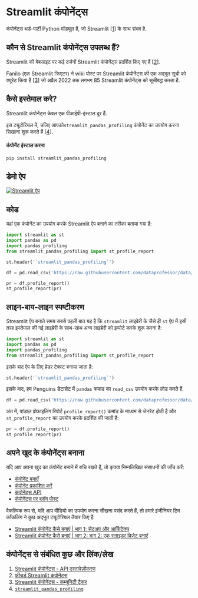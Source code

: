 # Streamlit कंपोनेंट्स

कंपोनेंट्स थर्ड-पार्टी Python मॉड्यूल हैं, जो Streamlit [[1](https://docs.streamlit.io/library/components)] के साथ संभव है.

## कौन से Streamlit कंपोनेंट्स उपलब्ध हैं?

Streamlit की वेबसाइट पर कई दर्जनों Streamlit कंपोनेंट्स प्रदर्शित किए गए हैं [[2](https://streamlit.io/components)].

Fanilo (एक Streamlit क्रिएटर) ने wiki पोस्ट पर Streamlit कंपोनेंट्स की एक अद्भुत सूची को क्यूरेट किया है [[3](https://discuss.streamlit.io/t/streamlit-components-community-tracker/4634)] जो अप्रैल 2022 तक लगभग 85 Streamlit कंपोनेंट्स को सूचीबद्ध करता है.


## कैसे इस्तेमाल करे?

Streamlit कंपोनेंट्स केवल एक पीआईपी-इंस्टाल दूर हैं.

इस ट्यूटोरियल में, चलिए आपको`streamlit_pandas_profiling` कंपोनेंट का उपयोग करना सिखाना शुरू करते हैं [[4](https://share.streamlit.io/okld/streamlit-gallery/main?p=pandas-profiling)].

#### कंपोनेंट इंस्टाल करना

```bash
pip install streamlit_pandas_profiling
```

## डेमो ऐप

[![Streamlit ऐप](https://static.streamlit.io/badges/streamlit_badge_black_white.svg)](https://share.streamlit.io/dataprofessor/streamlit-components/)

## कोड

यहां एक कंपोनेंट का उपयोग करके Streamlit ऐप बनाने का तरीका बताया गया है:

```python
import streamlit as st
import pandas as pd
import pandas_profiling
from streamlit_pandas_profiling import st_profile_report

st.header('`streamlit_pandas_profiling`')

df = pd.read_csv('https://raw.githubusercontent.com/dataprofessor/data/master/penguins_cleaned.csv')

pr = df.profile_report()
st_profile_report(pr)
```

## लाइन-बाय-लाइन स्पष्टीकरण

Streamlit ऐप बनाते समय सबसे पहली बात यह है कि `streamlit` लाइब्रेरी के जैसे ही `st` ऐप में इसी तरह इस्तेमाल की गई लाइब्रेरी के साथ-साथ अन्य लाइब्रेरी को इम्पोर्ट करके शुरू करना है:

```python
import streamlit as st
import pandas as pd
import pandas_profiling
from streamlit_pandas_profiling import st_profile_report
```

इसके बाद ऐप के लिए हेडर टेक्स्ट बनाया जाता है:

```python
st.header('`streamlit_pandas_profiling`')
```

इसके बाद, हम Penguins डेटासेट में `pandas` कमांड का `read_csv` उपयोग करके लोड करते हैं.

```python
df = pd.read_csv('https://raw.githubusercontent.com/dataprofessor/data/master/penguins_cleaned.csv')
```

अंत में, पांडाज़ प्रोफाइलिंग रिपोर्ट `profile_report()` कमांड के माध्यम से जेनरेट होती है और `st_profile_report` का उपयोग करके प्रदर्शित की जाती है:

```python
pr = df.profile_report()
st_profile_report(pr)
```

## अपने खुद के कंपोनेंट्स बनाना

यदि आप अपना खुद का कंपोनेंट बनाने में रुचि रखते हैं, तो कृपया निम्नलिखित संसाधनों की जाँच करें:

- [कंपोनेंट बनाएँ](https://docs.streamlit.io/library/components/create)
- [कंपोनेंट प्रकाशित करें](https://docs.streamlit.io/library/components/publish)
- [कंपोनेंट्स API](https://docs.streamlit.io/library/components/components-api)
- [कंपोनेंट्स पर ब्लॉग पोस्ट](https://blog.streamlit.io/introducing-streamlit-components/)

वैकल्पिक रूप से, यदि आप वीडियो का उपयोग करना सीखना पसंद करते हैं, तो हमारे इंजीनियर टिम कॉंकलिंग ने कुछ अद्भुत ट्यूटोरियल तैयार किए हैं:

- [Streamlit कंपोनेंट कैसे बनाएं | भाग 1: सेटअप और आर्किटेक्च](https://youtu.be/BuD3gILJW-Q)
- [Streamlit कंपोनेंट कैसे बनाएं | भाग 2: भाग 2: एक स्लाइडर विजेट बनाएं](https://youtu.be/QjccJl_7Jco)

## कंपोनेंट्स से संबंधित कुछ और लिंक/लेख

1. [Streamlit कंपोनेंट्स - API दस्तावेज़ीकरण](https://docs.streamlit.io/library/components)
2. [फीचर्ड Streamlit कंपोनेंट्स](https://streamlit.io/components)
3. [Streamlit कंपोनेंट्स - कम्युनिटी ट्रैकर](https://discuss.streamlit.io/t/streamlit-components-community-tracker/4634)
4. [`streamlit_pandas_profiling`](https://share.streamlit.io/okld/streamlit-gallery/main?p=pandas-profiling)
